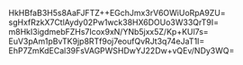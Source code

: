 HkHBfaB3H5s8AaFJFTZ++EGchJmx3rV6OWiUoRpA9ZU=
sgHxfRzkX7CtlAydy02Pw1wck38HX6DOUo3W33QrT9I=
m8HkI3igdmebFZHs7Icox9xN/YNb5jxx5Z/Kp+KUl7s=
EuV3pAm1pBvTK9jp8RTf9oj7eoufQvRJt3q74eJaT1I=
EhP7ZmKdECal39FsVAGPWSHDwYJ22Dw+vQEv/NDy3WQ=

